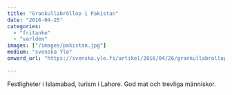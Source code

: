```yaml
---
title: "Grankullabröllop i Pakistan"
date: "2016-04-25"
categories: 
  - "fritanke"
  - "varlden"
images: ["/images/pakistan.jpg"]
medium: "svenska Yle"
onward_url: "https://svenska.yle.fi/artikel/2016/04/26/grankullabrollop-i-pakistan"

---
```


Festligheter i Islamabad, turism i Lahore. God mat och trevliga människor.

